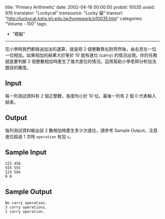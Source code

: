 title: 'Primary Arithmetic'
date: 2002-04-16 00:00:00
probid: 10035
uvaid: 976
translator: "Luckycat"
transource: "Lucky 貓"
transurl: "http://luckycat.kshs.kh.edu.tw/homework/q10035.htm"
categories: "Volume - 100"
tags:
- "模擬"
---

在小學時我們都做過加法的運算，就是把 2 個整數靠右對齊然後，由右至左一位一位相加。如果相加的結果大於等於 10 就有進位 (carry) 的情況出現。你的任務就是要判斷 2 個整數相加時產生了幾次進位的情況。這將幫助小學老師分析加法題目的難度。

## Input ##

每一列測試資料有 2 個正整數，長度均小於 10 位。最後一列有 2 個 0 代表輸入結束。

## Output ##

每列測試資料輸出該 2 數相加時產生多少次進位，請參考 Sample Output。注意進位超過 1 次時 `operation` 有加 `s`。

## Sample Input ##

	123 456
	555 555
	123 594
	0 0

## Sample Output ##

	No carry operation.
	3 carry operations.
	1 carry operation.